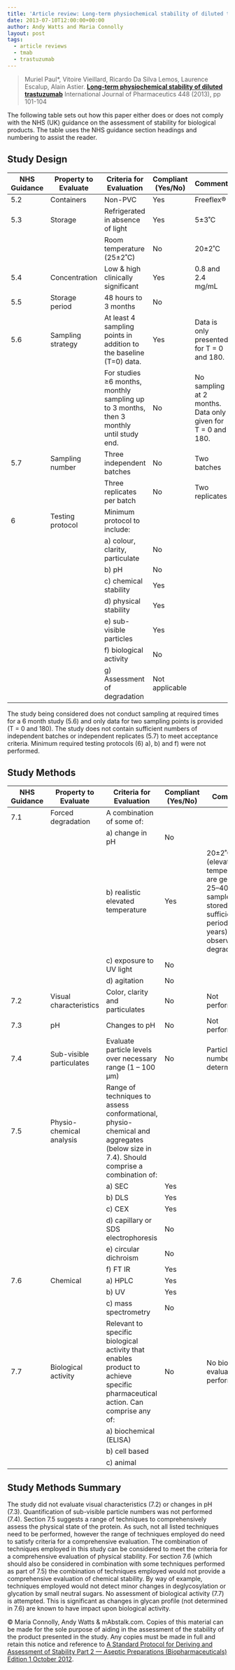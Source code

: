 ```yaml
---
title: 'Article review: Long-term physiochemical stability of diluted trastuzumab'
date: 2013-07-10T12:00:00+00:00
author: Andy Watts and Maria Connolly
layout: post
tags:
  - article reviews
  - tmab
  - trastuzumab
---
```


> Muriel Paul*, Vitoire Vieillard, Ricardo Da Silva Lemos, Laurence Escalup, Alain Astier. [**Long-term physiochemical stability of diluted trastuzumab**](https://www.sciencedirect.com/science/article/pii/S037851731300183X) International Journal of Pharmaceutics 448 (2013), pp 101-104

The following table sets out how this paper either does or does not comply with the NHS (UK) guidance on the assessment of stability for biological products. The table uses the NHS guidance section headings and numbering to assist the reader.

## Study Design

<table>
    <thead>
        <tr>
            <th>NHS Guidance</th>
            <th>Property to Evaluate</th>
            <th>Criteria for Evaluation</th>
            <th>Compliant (Yes/No)</th>
            <th>Comment</th>
        </tr>
    </thead>
    <tbody>
        <tr>
            <td>5.2</td>
            <td>Containers</td>
            <td>Non-PVC</td>
            <td class="table-cell--success">Yes</td>
            <td class="table-cell--success">Freeflex®</td>
        </tr>
        <tr>
            <td>5.3</td>
            <td>Storage</td>
            <td>Refrigerated in absence of light</td>
            <td class="table-cell--success">Yes</td>
            <td class="table-cell--success">5±3˚C</td>
        </tr>
        <tr>
            <td></td>
            <td></td>
            <td>Room temperature (25±2˚C)</td>
            <td class="table-cell--danger">No</td>
            <td class="table-cell--danger">20±2˚C</td>
        </tr>
        <tr>
            <td>5.4</td>
            <td>Concentration</td>
            <td>Low & high clinically significant</td>
            <td class="table-cell--success">Yes</td>
            <td class="table-cell--success">0.8 and 2.4 mg/mL</td>
        </tr>
        <tr>
            <td>5.5</td>
            <td>Storage period</td>
            <td>48 hours to 3 months</td>
            <td class="table-cell--danger">No</td>
            <td class="table-cell--danger"></td>
        </tr>
        <tr>
            <td>5.6</td>
            <td>Sampling strategy</td>
            <td>At least 4 sampling points in addition to the baseline (T=0) data.</td>
            <td class="table-cell--success">Yes</td>
            <td class="table-cell--success">Data is only presented for T = 0 and 180.</td>
        </tr>
        <tr>
            <td></td>
            <td></td>
            <td>For studies ≥6 months, monthly sampling up to 3 months, then 3 monthly until study end.</td>
            <td class="table-cell--danger">No</td>
            <td class="table-cell--danger">No sampling at 2 months. Data only given for T = 0 and 180.</td>
        </tr>
        <tr>
            <td>5.7</td>
            <td>Sampling number</td>
            <td>Three independent batches</td>
            <td class="table-cell--danger">No</td>
            <td class="table-cell--danger">Two batches</td>
        </tr>
        <tr>
            <td></td>
            <td></td>
            <td>Three replicates per batch</td>
            <td class="table-cell--danger">No</td>
            <td class="table-cell--danger">Two replicates</td>
        </tr>
        <tr>
            <td>6</td>
            <td>Testing protocol</td>
            <td>Minimum protocol to include:</td>
            <td></td>
            <td></td>
        </tr>
        <tr>
            <td></td>
            <td></td>
            <td>a) colour, clarity, particulate</td>
            <td class="table-cell--danger">No</td>
            <td class="table-cell--danger"></td>
        </tr>
        <tr>
            <td></td>
            <td></td>
            <td>b) pH</td>
            <td class="table-cell--danger">No</td>
            <td class="table-cell--danger"></td>
        </tr>
        <tr>
            <td></td>
            <td></td>
            <td>c) chemical stability</td>
            <td class="table-cell--success">Yes</td>
            <td class="table-cell--success"></td>
        </tr>
        <tr>
            <td></td>
            <td></td>
            <td>d) physical stability</td>
            <td class="table-cell--success">Yes</td>
            <td class="table-cell--success"></td>
        </tr>
        <tr>
            <td></td>
            <td></td>
            <td>e) sub-visible particles</td>
            <td class="table-cell--success">Yes</td>
            <td class="table-cell--success"></td>
        </tr>
        <tr>
            <td></td>
            <td></td>
            <td>f) biological activity</td>
            <td class="table-cell--danger">No</td>
            <td class="table-cell--danger"></td>
        </tr>
        <tr>
            <td></td>
            <td></td>
            <td>g) Assessment of degradation</td>
            <td>Not applicable</td>
            <td></td>
        </tr>
    </tbody>
</table>

The study being considered does not conduct sampling at required times for a 6 month study (5.6) and only data for two sampling points is provided (T = 0 and 180). The study does not contain sufficient numbers of independent batches or independent replicates (5.7) to meet acceptance criteria. Minimum required testing protocols (6) a), b) and f) were not performed.

## Study Methods

<table>
    <thead>
        <tr>
            <th>NHS Guidance</th>
            <th>Property to Evaluate</th>
            <th>Criteria for Evaluation</th>
            <th>Compliant (Yes/No)</th>
            <th>Comment</th>
        </tr>
    </thead>
    <tbody>
        <tr>
            <td>7.1</td>
            <td>Forced degradation</td>
            <td>A combination of some of:</td>
            <td></td>
            <td></td>
        </tr>
        <tr>
            <td></td>
            <td></td>
            <td>a) change in pH</td>
            <td class="table-cell--danger">No</td>
            <td class="table-cell--danger"></td>
        </tr>
        <tr>
            <td></td>
            <td></td>
            <td>b) realistic elevated temperature</td>
            <td class="table-cell--success">Yes</td>
            <td class="table-cell--success">20±2˚C (elevated temperatures are generally 25–40˚C, but sample was stored for sufficient period (2 years) to observe degradation)</td>
        </tr>
        <tr>
            <td></td>
            <td></td>
            <td>c) exposure to UV light</td>
            <td class="table-cell--danger">No</td>
            <td class="table-cell--danger"></td>
        </tr>
        <tr>
            <td></td>
            <td></td>
            <td>d) agitation</td>
            <td class="table-cell--danger">No</td>
            <td class="table-cell--danger"></td>
        </tr>
        <tr>
            <td>7.2</td>
            <td>Visual characteristics</td>
            <td>Color, clarity and particulates</td>
            <td class="table-cell--danger">No</td>
            <td class="table-cell--danger">Not performed</td>
        </tr>
        <tr>
            <td>7.3</td>
            <td>pH</td>
            <td>Changes to pH</td>
            <td class="table-cell--danger">No</td>
            <td class="table-cell--danger">Not performed</td>
        </tr>
        <tr>
            <td>7.4</td>
            <td>Sub-visible particulates</td>
            <td>Evaluate particle levels over necessary range (1 – 100 μm)</td>
            <td class="table-cell--danger">No</td>
            <td class="table-cell--danger">Particle numbers not determined</td>
        </tr>
        <tr>
            <td>7.5</td>
            <td>Physio-chemical analysis</td>
            <td>Range of techniques to assess conformational, physio-chemical and aggregates (below size in 7.4). Should comprise a combination of:</td>
            <td></td>
            <td></td>
        </tr>
        <tr>
            <td></td>
            <td></td>
            <td>a) SEC</td>
            <td class="table-cell--success">Yes</td>
            <td class="table-cell--success"></td>
        </tr>
        <tr>
            <td></td>
            <td></td>
            <td>b) DLS</td>
            <td class="table-cell--success">Yes</td>
            <td class="table-cell--success"></td>
        </tr>
        <tr>
            <td></td>
            <td></td>
            <td>c) CEX</td>
            <td class="table-cell--success">Yes</td>
            <td class="table-cell--success"></td>
        </tr>
        <tr>
            <td></td>
            <td></td>
            <td>d) capillary or SDS electrophoresis</td>
            <td class="table-cell--danger">No</td>
            <td class="table-cell--danger"></td>
        </tr>
        <tr>
            <td></td>
            <td></td>
            <td>e) circular dichroism</td>
            <td class="table-cell--danger">No</td>
            <td class="table-cell--danger"></td>
        </tr>
        <tr>
            <td></td>
            <td></td>
            <td>f) FT IR</td>
            <td class="table-cell--success">Yes</td>
            <td class="table-cell--success"></td>
        </tr>
        <tr>
            <td>7.6</td>
            <td>Chemical</td>
            <td>a) HPLC</td>
            <td class="table-cell--success">Yes</td>
            <td class="table-cell--success"></td>
        </tr>
        <tr>
            <td></td>
            <td></td>
            <td>b) UV</td>
            <td class="table-cell--success">Yes</td>
            <td class="table-cell--success"></td>
        </tr>
        <tr>
            <td></td>
            <td></td>
            <td>c) mass spectrometry</td>
            <td class="table-cell--danger">No</td>
            <td class="table-cell--danger"></td>
        </tr>
        <tr>
            <td>7.7</td>
            <td>Biological activity</td>
            <td>Relevant to specific biological activity that enables product to achieve specific pharmaceutical action. Can comprise any of:</td>
            <td class="table-cell--danger">No</td>
            <td class="table-cell--danger">No biological evaluation performed</td>
        </tr>
        <tr>
            <td></td>
            <td></td>
            <td>a) biochemical (ELISA)</td>
            <td></td>
            <td></td>
        </tr>
        <tr>
            <td></td>
            <td></td>
            <td>b) cell based</td>
            <td></td>
            <td></td>
        </tr>
        <tr>
            <td></td>
            <td></td>
            <td>c) animal</td>
            <td></td>
            <td></td>
        </tr>
    </tbody>
</table>

## Study Methods Summary

The study did not evaluate visual characteristics (7.2) or changes in pH (7.3). Quantification of sub-visible particle numbers was not performed (7.4). Section 7.5 suggests a range of techniques to comprehensively assess the physical state of the protein. As such, not all listed techniques need to be performed, however the range of techniques employed do need to satisfy criteria for a comprehensive evaluation. The combination of techniques employed in this study can be considered to meet the criteria for a comprehensive evaluation of physical stability. For section 7.6 (which should also be considered in combination with some techniques performed as part of 7.5) the combination of techniques employed would not provide a comprehensive evaluation of chemical stability. By way of example, techniques employed would not detect minor changes in deglycosylation or glycation by small neutral sugars. No assessment of biological activity (7.7) is attempted. This is significant as changes in glycan profile (not determined in 7.6) are known to have impact upon biological activity.

© Maria Connolly, Andy Watts & mAbstalk.com. Copies of this material can be made for the sole purpose of aiding in the assessment of the stability of the product presented in the study. Any copies must be made in full and retain this notice and reference to [A Standard Protocol for Deriving and Assessment of Stability Part 2 — Aseptic Preparations (Biopharmaceuticals) Edition 1 October 2012](/standard-protocol/part-2/).